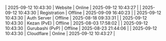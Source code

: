 | 2025-09-12 10:43:30 | Website | Online | 2025-09-12 10:43:27 |
| 2025-09-12 10:43:30 | Registration | Offline | 2025-09-09 16:40:23 |
| 2025-09-12 10:43:30 | Auth Server | Offline | 2025-08-18 09:33:31 |
| 2025-09-12 10:43:30 | Kezan (PvE) | Offline | 2025-08-03 17:58:02 |
| 2025-09-12 10:43:30 | Gurubashi (PvP) | Offline | 2025-08-23 21:44:06 |
| 2025-09-12 10:43:30 | Cloudflare | Online | 2025-09-12 10:43:27 |
